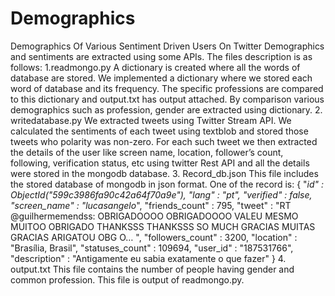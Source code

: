 # Demographics
Demographics Of Various Sentiment Driven Users On Twitter
Demographics and sentiments are extracted using some APIs.
The files description is as follows:
1.readmongo.py
A dictionary is created where all the words of database are stored.
We implemented a dictionary where we stored each word of database and its frequency.
The specific professions are compared to this dictionary and output.txt has output attached.
By comparison various demographics such as profession, gender are extracted using dictionary.
2. writedatabase.py
We extracted tweets using Twitter Stream API. We calculated the sentiments of each tweet using textblob and stored those tweets who polarity was non-zero. For each such tweet we then extracted the details of the user like screen name, location, follower’s count, following, verification status, etc using twitter Rest API and all the details were stored in the mongodb database.
3. Record_db.json
This file includes the stored database of mongodb in json format. One of the record is:
{
"_id" : ObjectId("599c3986fa90c42a64f70a9e"),
"lang" : "pt",
"verified" : false,
"screen_name" : "lucasangelo_",
"friends_count" : 795,
"tweet" : "RT @guilhermemendss: OBRIGADOOOO OBRIGADOOOO VALEU MESMO MUITOO OBRIGADO THANKSSS THANKSSS SO MUCH GRACIAS MUITAS GRACIAS ARIGATOU OBG O… ",
"followers_count" : 3200,
"location" : "Brasília, Brasil",
"statuses_count" : 109694,
"user_id" : "187531766",
"description" : "Antigamente eu sabia exatamente o que fazer"
}
4. output.txt
This file contains the number of people having gender and common profession. This file is output of readmongo.py.
